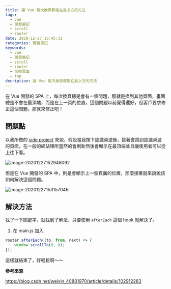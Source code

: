 ```yaml
---
title: 讓 Vue 每次換頁都能在最上方的方法
tags:
  - vue
  - 開發筆記
  - scroll
  - router
date: 2020-12-27 15:45:31
categories: 開發筆記
keywords:
  - vue
  - 開發筆記
  - scroll
  - router
  - 切換頁面
  - top
decription: 讓 Vue 每次換頁都能在最上方的方法
---
```

在 Vue 開發的 SPA 上，每次換頁總是會有一個問題，那就是換到其他頁面，畫面總是不會在最頂端，而是在上一頁的位置，這個問題以前覺得還好，但客戶要求修正這個問題，那就來修正吧！
<!--more-->

## 問題點

以我所做的 [side project](https://bucky0112.github.io/house_of_card/#/) 來說，假設當我按下認識桌遊後，接著會跳到認識桌遊的頁面，在一般的網站理所當然的會刷新然後會顯示在最頂端並且讓使用者可以從上往下看。

![image-20201227152948092](https://i.imgur.com/aavRHAo.png)

但是在 Vue 開發的 SPA 中，則是會顯示上一個頁面的位置，那麼接著就來說說該如何解決這個問題。

![image-20201227153157046](https://i.imgur.com/9ukM2or.png)



## 解決方法

找了一下關鍵字，就找到了解法，只要使用 `afterEach` 這個 hook 就解決了。

1. 在 main.js 加入

```js
router.afterEach((to, from, next) => {
	window.scrollTo(0, 0);
});
```

這樣就結束了，好輕鬆啊～～

**參考來源**

https://blog.csdn.net/weixin_40881970/article/details/102912283